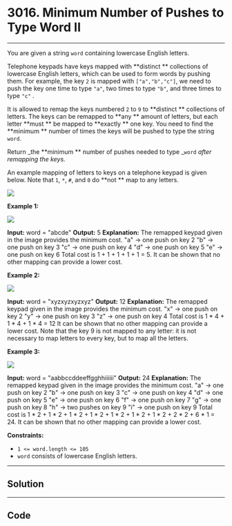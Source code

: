 # 3016. Minimum Number of Pushes to Type Word II

---

You are given a string `word` containing lowercase English letters.

Telephone keypads have keys mapped with **distinct ** collections of lowercase English letters, which can be used to form words by pushing them. For example, the key `2` is mapped with `["a","b","c"]`, we need to push the key one time to type `"a"`, two times to type `"b"`, and three times to type `"c"` _._

It is allowed to remap the keys numbered `2` to `9` to **distinct ** collections of letters. The keys can be remapped to **any ** amount of letters, but each letter **must ** be mapped to **exactly ** one key. You need to find the **minimum ** number of times the keys will be pushed to type the string `word`.

Return _the **minimum ** number of pushes needed to type _`word` _after remapping the keys_.

An example mapping of letters to keys on a telephone keypad is given below. Note that `1`, `*`, `#`, and `0` do **not ** map to any letters.

![](https://assets.leetcode.com/uploads/2023/12/26/keypaddesc.png)

 

**Example 1:**

![](https://assets.leetcode.com/uploads/2023/12/26/keypadv1e1.png)


**Input:** word = "abcde"
**Output:** 5
**Explanation:** The remapped keypad given in the image provides the minimum cost.
"a" -> one push on key 2
"b" -> one push on key 3
"c" -> one push on key 4
"d" -> one push on key 5
"e" -> one push on key 6
Total cost is 1 + 1 + 1 + 1 + 1 = 5.
It can be shown that no other mapping can provide a lower cost.


**Example 2:**

![](https://assets.leetcode.com/uploads/2024/08/20/edited.png)


**Input:** word = "xyzxyzxyzxyz"
**Output:** 12
**Explanation:** The remapped keypad given in the image provides the minimum cost.
"x" -> one push on key 2
"y" -> one push on key 3
"z" -> one push on key 4
Total cost is 1 * 4 + 1 * 4 + 1 * 4 = 12
It can be shown that no other mapping can provide a lower cost.
Note that the key 9 is not mapped to any letter: it is not necessary to map letters to every key, but to map all the letters.


**Example 3:**

![](https://assets.leetcode.com/uploads/2023/12/27/keypadv2.png)


**Input:** word = "aabbccddeeffgghhiiiiii"
**Output:** 24
**Explanation:** The remapped keypad given in the image provides the minimum cost.
"a" -> one push on key 2
"b" -> one push on key 3
"c" -> one push on key 4
"d" -> one push on key 5
"e" -> one push on key 6
"f" -> one push on key 7
"g" -> one push on key 8
"h" -> two pushes on key 9
"i" -> one push on key 9
Total cost is 1 * 2 + 1 * 2 + 1 * 2 + 1 * 2 + 1 * 2 + 1 * 2 + 1 * 2 + 2 * 2 + 6 * 1 = 24.
It can be shown that no other mapping can provide a lower cost.


 

**Constraints:**

  * `1 <= word.length <= 105`
  * `word` consists of lowercase English letters.

---

## Solution



---

## Code
```python


```